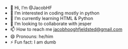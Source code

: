 - 👋 Hi, I’m @JacobHF
- 👀 I’m interested in coding mostly in python
- 🌱 I’m currently learning HTML & Python
- 💞️ I’m looking to collaborate with jesper
- 📫 How to reach me jacobhooghfjeldsted@gmail.com
- 😄 Pronouns: he/him
- ⚡ Fun fact: I am dumb

<!---
JacobHF/JacobHF is a ✨ special ✨ repository because its `README.md` (this file) appears on your GitHub profile.
You can click the Preview link to take a look at your changes.
--->
